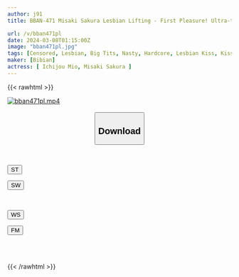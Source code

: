 ```yaml
---
author: j91
title: BBAN-471 Misaki Sakura Lesbian Lifting - First Pleasure! Ultra-thick body fluid that goes crazy and cums to orgasm Lesbian

url: /v/bban471pl
date: 2024-03-08T01:15:00Z
image: "bban471pl.jpg"
tags: [Censored, Lesbian, Big Tits, Nasty, Hardcore, Lesbian Kiss, Kiss	]
maker: [Bibian]
actress: [ Ichijou Mio, Misaki Sakura ]
---
```



{{< rawhtml >}}

<div class="video" data-videoid="vxb3gjoqxDh4RkG">
    <a href="javascript:;">
        <img src="/v/bban471pl/bban471pl.jpg" width="WIDTH" height="HEIGHT" alt="bban471pl.mp4" loading="lazy">
    </a>
</div>

<script type="text/javascript" src="https://j91.asia/asset/on-demand-st.js"></script>

<br>
  <link rel="stylesheet" href="https://j91.asia/asset/bs5.css">
  
  <center>
  <button class="btn btn-primary" type="button" data-bs-toggle="collapse" data-bs-target=".multi-collapse" aria-expanded="false" aria-controls="multiCollapseExample1 multiCollapseExample2"><h2>Download</h2></button></center>
</p>
<div class="row">
  <div class="col">
    <div class="collapse multi-collapse" id="multiCollapseExample1">
      <div class="card card-body">
	      	      <br>
<div class="buttons">  
<p><a href="https://streamtape.to/v/vxb3gjoqxDh4RkG" target="_blank"><button class="btn-hover color-3"><i class="fa fa-download"></i> ST</button></a></p>
<p><a href="https://cdnwish.com/pbrgt68fbrn7" target="_blank"><button class="btn-hover color-2"><i class="fa fa-download"></i> SW</button></a></p></div>
    </div>
  </div>
</div>
  <div class="col">
    <div class="collapse multi-collapse" id="multiCollapseExample2">
      <div class="card card-body">
	      <br>
<div class="buttons">
<p><a href="https://wolfstream.tv/6byfvq5z58ph"><button class="btn-hover color-9"><i class="fa fa-download"></i> WS</button></a></p>
<p><a href="https://filemoon.sx/d/tay3wqgcimz5"><button class="btn-hover color-8"><i class="fa fa-download"></i> FM</button></a></p></div>
<br><br>
      </div>
    </div>
  </div>
</div>

{{< /rawhtml >}}